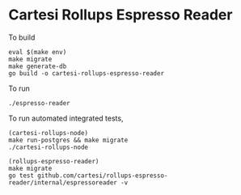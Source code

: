 # Cartesi Rollups Espresso Reader

To build

```
eval $(make env)
make migrate
make generate-db
go build -o cartesi-rollups-espresso-reader
```

To run

```
./espresso-reader     
```

To run automated integrated tests, 
```
(cartesi-rollups-node)
make run-postgres && make migrate
./cartesi-rollups-node

(rollups-espresso-reader)
make migrate
go test github.com/cartesi/rollups-espresso-reader/internal/espressoreader -v
```
